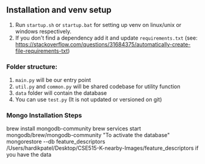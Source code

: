 ## Installation and venv setup

1. Run `startup.sh` or `startup.bat` for setting up venv on linux/unix or windows respectively.
2. If you don't find a dependency add it and update `requirements.txt` (see: https://stackoverflow.com/questions/31684375/automatically-create-file-requirements-txt)

### Folder structure:

1. `main.py` will be our entry point
2. `util.py` and `common.py` will be shared codebase for utility function
3. `data` folder will contain the database
4. You can use `test.py` (It is not updated or versioned on git)

### Mongo Installation Steps
brew install mongodb-community
brew services start mongodb/brew/mongodb-community "To activate the database"
mongorestore --db feature_descriptors /Users/hardikpatel/Desktop/CSE515-K-nearby-Images/feature_descriptors if you have the data

